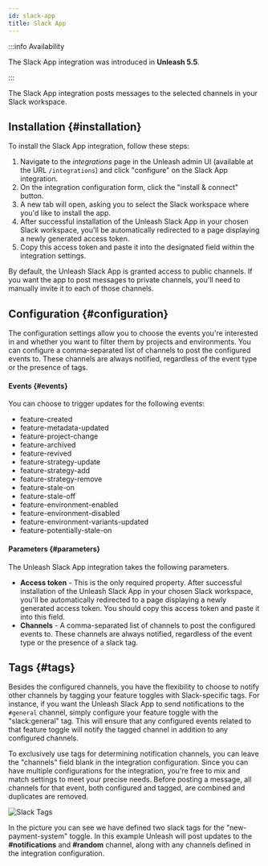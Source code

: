 ```yaml
---
id: slack-app
title: Slack App
---
```


:::info Availability

The Slack App integration was introduced in **Unleash 5.5**.

:::

The Slack App integration posts messages to the selected channels in your Slack workspace.

## Installation {#installation}

To install the Slack App integration, follow these steps:

1. Navigate to the *integrations* page in the Unleash admin UI (available at the URL `/integrations`) and click "configure" on the Slack App integration.
2. On the integration configuration form, click the "install & connect" button.
3. A new tab will open, asking you to select the Slack workspace where you'd like to install the app.
4. After successful installation of the Unleash Slack App in your chosen Slack workspace, you'll be automatically redirected to a page displaying a newly generated access token.
5. Copy this access token and paste it into the designated field within the integration settings.

By default, the Unleash Slack App is granted access to public channels. If you want the app to post messages to private channels, you'll need to manually invite it to each of those channels.

## Configuration {#configuration}

The configuration settings allow you to choose the events you're interested in and whether you want to filter them by projects and environments. You can configure a comma-separated list of channels to post the configured events to. These channels are always notified, regardless of the event type or the presence of tags.

#### Events {#events}

You can choose to trigger updates for the following events:

- feature-created
- feature-metadata-updated
- feature-project-change
- feature-archived
- feature-revived
- feature-strategy-update
- feature-strategy-add
- feature-strategy-remove
- feature-stale-on
- feature-stale-off
- feature-environment-enabled
- feature-environment-disabled
- feature-environment-variants-updated
- feature-potentially-stale-on

#### Parameters {#parameters}

The Unleash Slack App integration takes the following parameters.

- **Access token** - This is the only required property. After successful installation of the Unleash Slack App in your chosen Slack workspace, you'll be automatically redirected to a page displaying a newly generated access token. You should copy this access token and paste it into this field.
- **Channels** - A comma-separated list of channels to post the configured events to. These channels are always notified, regardless of the event type or the presence of a slack tag.

## Tags {#tags}

Besides the configured channels, you have the flexibility to choose to notify other channels by tagging your feature toggles with Slack-specific tags. For instance, if you want the Unleash Slack App to send notifications to the `#general` channel, simply configure your feature toggle with the "slack:general" tag. This will ensure that any configured events related to that feature toggle will notify the tagged channel in addition to any configured channels.

To exclusively use tags for determining notification channels, you can leave the "channels" field blank in the integration configuration. Since you can have multiple configurations for the integration, you're free to mix and match settings to meet your precise needs. Before posting a message, all channels for that event, both configured and tagged, are combined and duplicates are removed.

![Slack Tags](/img/slack_addon_tags.png)

In the picture you can see we have defined two slack tags for the "new-payment-system" toggle. In this example Unleash will post updates to the **#notifications** and **#random** channel, along with any channels defined in the integration configuration.
